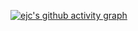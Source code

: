 [![ejc's github activity graph](https://github-readme-activity-graph.vercel.app/graph?username=ejc&theme=synthwave-84)](https://github.com/ashutosh00710/github-readme-activity-graph)
